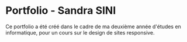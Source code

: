 ﻿# Portfolio - Sandra SINI
Ce portfolio a été créé dans le cadre de ma deuxième année d'études en informatique, pour un cours sur le design de sites responsive.
